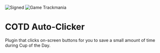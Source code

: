 ![Signed](https://img.shields.io/badge/Signed-No-FF3333)
![Game Trackmania](https://img.shields.io/badge/Game-Trackmania-blue)
<!-- ![Game Maniaplanet](https://img.shields.io/badge/Game-Maniaplanet_4-blue) -->
<!-- ![Game Turbo](https://img.shields.io/badge/Game-Turbo-blue) -->
# COTD Auto-Clicker

Plugin that clicks on-screen buttons for you to save a small amount of time during Cup of the Day.